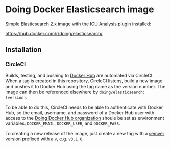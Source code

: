 # Doing Docker Elasticsearch image

Simple Elasticsearch 2.x image with the [ICU Analysis plugin](https://www.elastic.co/guide/en/elasticsearch/plugins/2.4/analysis-icu.html) installed:

https://hub.docker.com/r/doing/elasticsearch/

## Installation

### CircleCI

Builds, testing, and pushing to [Docker Hub](https://hub.docker.com/) are automated via CircleCI. When a tag is created in this repository, CircleCI listens, build a new image and pushes it to Docker Hub using the tag name as the version number. The image can then be referenced elsewhere by `doing/elasticsearch:(version)`.

To be able to do this, CircleCI needs to be able to authenticate with Docker Hub, so the email, username, and password of a Docker Hub user with access to the [Doing Docker Hub organization](https://hub.docker.com/u/doing/dashboard/) shoule be set as environment variables: `DOCKER_EMAIL`, `DOCKER_USER`, and `DOCKER_PASS`.

To creating a new release of the image, just create a new tag with a [semver](http://semver.org/) version prefixed with a `v`, e.g. `v3.1.0`.
